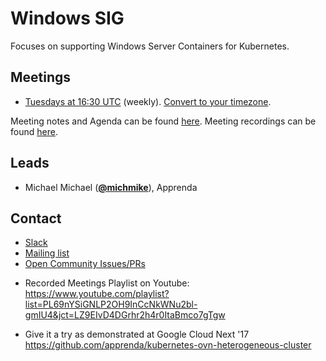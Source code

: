 <!---
This is an autogenerated file!

Please do not edit this file directly, but instead make changes to the
sigs.yaml file in the project root.

To understand how this file is generated, see https://git.k8s.io/community/generator/README.md
-->
# Windows SIG

Focuses on supporting Windows Server Containers for Kubernetes.

## Meetings
* [Tuesdays at 16:30 UTC](https://zoom.us/my/sigwindows) (weekly). [Convert to your timezone](http://www.thetimezoneconverter.com/?t=16:30&tz=UTC).

Meeting notes and Agenda can be found [here](https://docs.google.com/document/d/1Tjxzjjuy4SQsFSUVXZbvqVb64hjNAG5CQX8bK7Yda9w/edit#heading=h.kbz22d1yc431).
Meeting recordings can be found [here](https://www.youtube.com/watch?v=7zawb3KT9Xk&list=PL69nYSiGNLP2OH9InCcNkWNu2bl-gmIU4).

## Leads
* Michael Michael (**[@michmike](https://github.com/michmike)**), Apprenda

## Contact
* [Slack](https://kubernetes.slack.com/messages/sig-windows)
* [Mailing list](https://groups.google.com/forum/#!forum/kubernetes-sig-windows)
* [Open Community Issues/PRs](https://github.com/kubernetes/community/labels/sig%2Fwindows)

<!-- BEGIN CUSTOM CONTENT -->
* Recorded Meetings Playlist on Youtube: https://www.youtube.com/playlist?list=PL69nYSiGNLP2OH9InCcNkWNu2bl-gmIU4&jct=LZ9EIvD4DGrhr2h4r0ItaBmco7gTgw

* Give it a try as demonstrated at Google Cloud Next '17 https://github.com/apprenda/kubernetes-ovn-heterogeneous-cluster

<!-- END CUSTOM CONTENT -->
